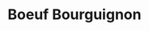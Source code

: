 ---
layout: recette-v2
categories: [recettes]
hidden: true
lang: fr
sitemap: true
title: Boeuf Bourguignon
type: sel
---
